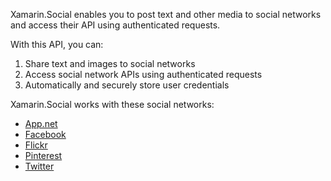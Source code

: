 
Xamarin.Social enables you to post text and other media to social networks and access their API using authenticated requests.

With this API, you can:

1. Share text and images to social networks
2. Access social network APIs using authenticated requests
3. Automatically and securely store user credentials

Xamarin.Social works with these social networks:

* [App.net](http://alpha.app.net)
* [Facebook](http://facebook.com)
* [Flickr](http://www.flickr.com)
* [Pinterest](http://pinterest.com)
* [Twitter](http://twitter.com)

